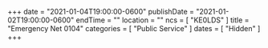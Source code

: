 +++
date = "2021-01-04T19:00:00-0600"
publishDate = "2021-01-02T19:00:00-0600"
endTime = ""
location = ""
ncs = [ "KE0LDS" ]
title = "Emergency Net 0104"
categories = [ "Public Service" ]
dates = [ "Hidden" ]
+++
